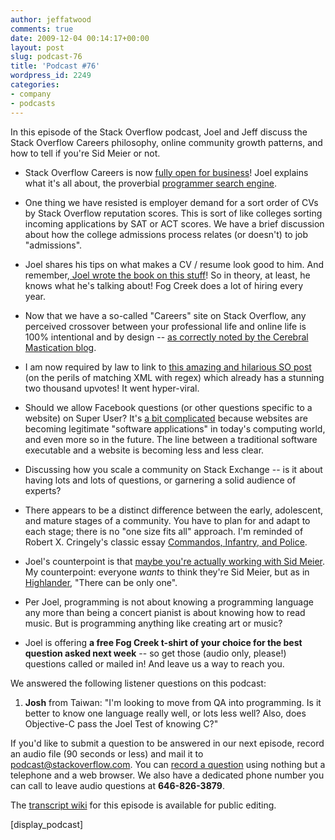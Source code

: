 ```yaml
---
author: jeffatwood
comments: true
date: 2009-12-04 00:14:17+00:00
layout: post
slug: podcast-76
title: 'Podcast #76'
wordpress_id: 2249
categories:
- company
- podcasts
---
```



In this episode of the Stack Overflow podcast, Joel and Jeff discuss the Stack Overflow Careers philosophy, online community growth patterns, and how to tell if you're Sid Meier or not.






  * Stack Overflow Careers is now [fully open for business](http://blog.stackoverflow.com/2009/12/careers-now-open-for-businesses/)! Joel explains what it's all about, the proverbial [programmer search engine](http://joelonsoftware.com/items/2009/12/02.html).   



  * One thing we have resisted is employer demand for a sort order of CVs by Stack Overflow reputation scores. This is sort of like colleges sorting incoming applications by SAT or ACT scores. We have a brief discussion about how the college admissions process relates (or doesn't) to job "admissions".


  * Joel shares his tips on what makes a CV / resume look good to him. And remember,[ Joel wrote the book on this stuff](http://rads.stackoverflow.com/amzn/click/1590598385)! So in theory, at least, he knows what he's talking about! Fog Creek does a lot of hiring every year.


  * Now that we have a so-called "Careers" site on Stack Overflow, any perceived crossover between your professional life and online life is 100% intentional and by design -- [as correctly noted by the Cerebral Mastication blog](http://www.cerebralmastication.com/?p=370).


  * I am now required by law to link to [this amazing and hilarious SO post](http://stackoverflow.com/questions/1732348/regex-match-open-tags-except-xhtml-self-contained-tags/1732454#1732454) (on the perils of matching XML with regex) which already has a stunning two thousand upvotes! It went hyper-viral.


  * Should we allow Facebook questions (or other questions specific to a website) on Super User? It's [a bit complicated](http://meta.stackoverflow.com/questions/30475/official-stance-on-facebook-questions-on-su) because websites are becoming legitimate "software applications" in today's computing world, and even more so in the future. The line between a traditional software executable and a website is becoming less and less clear.


  * Discussing how you scale a community on Stack Exchange -- is it about having lots and lots of questions, or garnering a solid audience of experts?


  * There appears to be a distinct difference between the early, adolescent, and mature stages of a community. You have to plan for and adapt to each stage; there is no "one size fits all" approach. I'm reminded of Robert X. Cringely's classic essay [Commandos, Infantry, and Police](http://www.codinghorror.com/blog/archives/000025.html).


  * Joel's counterpoint is that [maybe you're actually working with Sid Meier](http://www.gamasutra.com/php-bin/news_index.php?story=26064). My counterpoint: everyone _wants_ to think they're Sid Meier, but as in [Highlander](http://en.wikipedia.org/wiki/Highlander_%28film%29), "There can be only one".


  * Per Joel, programming is not about knowing a programming language any more than being a concert pianist is about knowing how to read music. But is programming anything like creating art or music?


  * Joel is offering **a free Fog Creek t-shirt of your choice for the best question asked next week** -- so get those (audio only, please!) questions called or mailed in! And leave us a way to reach you.




We answered the following listener questions on this podcast:






  1. **Josh** from Taiwan: "I'm looking to move from QA into programming. Is it better to know one language really well, or lots less well? Also, does Objective-C pass the Joel Test of knowing C?"  






If you'd like to submit a question to be answered in our next episode, record an audio file (90 seconds or less) and mail it to [podcast@stackoverflow.com](mailto:podcast@stackoverflow.com). You can [record a question](http://blog.stackoverflow.com/index.php/2008/05/recording-podcast-questions-using-your-telephone/) using nothing but a telephone and a web browser. We also have a dedicated phone number you can call to leave audio questions at **646-826-3879**.






The [transcript wiki](https://stackoverflow.fogbugz.com/default.asp?W29102) for this episode is available for public editing.





[display_podcast]

